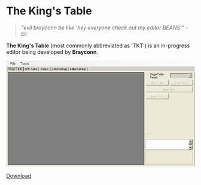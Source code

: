 # The King's Table


> *"evil brayconn be like 'hey everyone check out my editor BEANS'"* - Eli


**The King's Table** (most commonly abbreviated as 'TKT') is an in-progress editor being developed by **Brayconn**. 


![The main menu of TKT](img/editors/tkt-assets/TKT_menu.png)


[Download](https://github.com/Brayconn/TheKingsTable)

